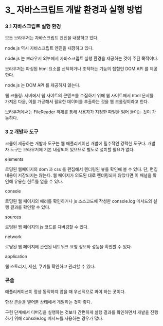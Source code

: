 # 3_ 자바스크립트 개발 환경과 실행 방법

### 3.1 자바스크립트 실행 환경

모든 브라우저는 자바스크립트 엔진을 내장하고 있다.

node.js 역시 자바스크립트 엔진을 내장하고 있다.

node.js 는 브라우저 외부에서 자바스크립트 실행 환경을 제공하는 것이 주된 목적이다.

브라우저는 파싱된 html 요소를 선택하거나 조작하는 기능의 집합인 DOM API 를 제공한다.

node.js 는 DOM API 를 제공하지 않는다.

웹 크롤링: 서버에서 웹 사이트의 콘텐츠를 수집하기 위해 웹 사이트에서 html 문서를 가져온 다음, 이를 가공해서 필요한 데이터를 추출하는 것을 웹 크롤링이라고 한다.

브라우저에서는 FileReader 객체를 통해 사용자가 지정한 파일을 읽어 들이는 것이 가능하다.

### 3.2 개발자 도구

크롬이 제공하는 개발자 도구는 웹 애플리케이션 개발에 필수적인 강력한 도구다. 개발자 도구는 브라우저에 기본 내장되어 있으므로 별도로 설치할 필요가 없다.

elements

로딩된 웹페이지의 dom 과 css 를 편집해서 렌더링된 뷰를 확인해 볼 수 있다. 단, 편집 내용이 저장되지는 않는다. 웹 페이지가 의도된 대로 렌더링되지 않았다면 이 패널을 확인해 유용한 힌트를 얻을 수 있다.

console

로딩된 웹 페이지의 에러를 확인하거나 js 소스코드에 작성한 console.log 메서드의 실행 결과를 확인할 수 있다.

sources

로딩된 웹 페이지의 js 코드를 디버깅할 수 있다.

network 

로딩된 웹 페이지에 관련된 네트워크 요청 정보와 성능을 확인할 수 있다.

application

웹 스토리지, 세션, 쿠키를 확인하고 관리할 수 있다.

### 콘솔

애플리케이션이 정상 동작하지 않을 때 우선적으로 봐야 하는 곳이다.

항상 콘솔을 열어둔 상태에서 개발하는 것이 좋다.

구현 단계에서 디버깅을 실행하는 것보다 간편하게 실행 결과를 확인하면서 개발을 진행하기 위해 console.log 메서드를 사용하는 경우가 많다.